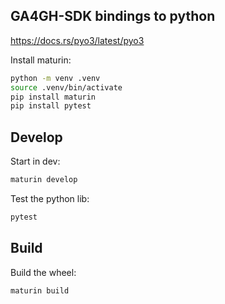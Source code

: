 ## GA4GH-SDK bindings to python

https://docs.rs/pyo3/latest/pyo3

Install maturin:

```bash
python -m venv .venv
source .venv/bin/activate
pip install maturin
pip install pytest
```

## Develop

Start in dev:

```bash
maturin develop
```

Test the python lib:

```bash
pytest
```

## Build

Build the wheel:

```bash
maturin build
```